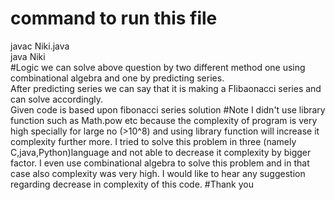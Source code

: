 # command to run this file
javac Niki.java                                                           
java Niki  
#Logic
we can solve above question by two different method one using combinational algebra and one by predicting series.                      
After predicting series we can say that it is making a FIibaonacci series and can solve accordingly.                           
Given code is based upon fibonacci series solution
#Note 
I didn't use library function such as Math.pow etc because the complexity of program is very high specially for large no (>10^8) and using library function will increase it complexity further more.
I tried to solve this problem in three (namely C,java,Python)language and not able to decrease it complexity by bigger factor.
I even use combinational algebra to solve this problem and in that case also complexity was very high.
I would like to hear any suggestion regarding decrease in complexity of this code.
#Thank you 
